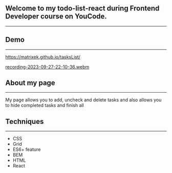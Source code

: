 ## Welcome to my todo-list-react during Frontend Developer course on YouCode. 
---
## Demo
---
https://matrixek.github.io/tasksList/

[recording-2023-09-27-22-10-36.webm](https://github.com/Matrixek/tasksList/assets/123593832/0fad9b5d-1cb4-4e52-81f3-452560a10e49)



## About my page
---
My  page allows you to add, uncheck and delete tasks and also allows you to hide completed tasks and finish all
## Techniques
---
- CSS
- Grid
- ES6+ feature
- BEM
- HTML
- React
